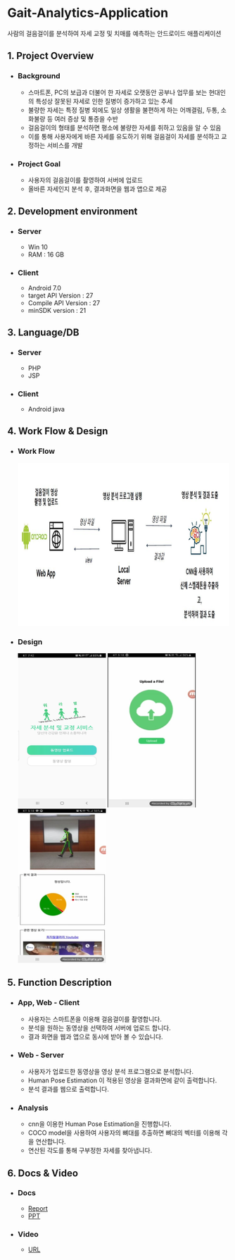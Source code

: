 # Gait-Analytics-Application
사람의 걸음걸이를 분석하여 자세 교정 및 치매를 예측하는 안드로이드 애플리케이션

## 1. Project Overview 
+ ### Background 
  * 스마트폰, PC의 보급과 더불어 한 자세로 오랫동안 공부나 업무를 보는 현대인의 특성상 잘못된 자세로 인한 질병이 증가하고 있는 추세
  * 불량한 자세는 특정 질병 외에도 일상 생활을 불편하게 하는 어깨결림, 두통, 소화불량 등 여러 증상 및 통증을 수반
  * 걸음걸이의 형태를 분석하면 평소에 불량한 자세를 취하고 있음을 알 수 있음
  * 이를 통해 사용자에게 바른 자세를 유도하기 위해 걸음걸이 자세를 분석하고 교정하는 서비스를 개발
+ ### Project Goal
  - 사용자의 걸음걸이를 촬영하여 서버에 업로드
  - 올바른 자세인지 분석 후, 결과화면을 웹과 앱으로 제공
  
## 2. Development environment
+ ### Server
  * Win 10
  * RAM : 16 GB
+ ### Client
  * Android 7.0
  * target API Version : 27
  * Compile API Version : 27
  * minSDK version : 21
  
## 3. Language/DB
+ ### Server
  * PHP
  * JSP
+ ### Client
  * Android java 

## 4. Work Flow & Design
+ ### Work Flow
   <img src="image/flow.JPG" width="700" height="370">
+ ### Design
   <img src="image/main.jpg" width="200" height="350">
   <img src="image/upload.JPG" width="200" height="350">
   <img src="image/result.JPG" width="200" height="350">
   
## 5. Function Description
+ ### App, Web - Client
  * 사용자는 스마트폰을 이용해 걸음걸이를 촬영합니다.
  * 분석을 원하는 동영상을 선택하여 서버에 업로드 합니다.
  * 결과 화면을 웹과 앱으로 동시에 받아 볼 수 있습니다.
+ ### Web - Server
  * 사용자가 업로드한 동영상을 영상 분석 프로그램으로 분석합니다.
  * Human Pose Estimation 이 적용된 영상을 결과화면에 같이 출력합니다.
  * 분석 결과를 웹으로 출력합니다.
+ ### Analysis
  * cnn을 이용한 Human Pose Estimation을 진행합니다.
  * COCO model을 사용하여 사용자의 뼈대를 추출하면 뼈대의 벡터를 이용해 각을 연산합니다.
  * 연산된 각도를 통해 구부정한 자세를 찾아냅니다.

## 6. Docs & Video
+ ### Docs
  * [Report](doc/report.pptx)
  * [PPT](doc/final.pdf)
+ ### Video
  * [URL](https://www.youtube.com/watch?v=f7sxq7GstLY&feature=youtu.be)
